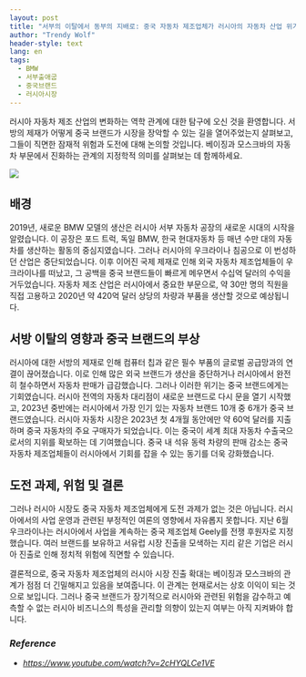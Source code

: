 ```yaml
---
layout: post
title: "서부의 이탈에서 동부의 지배로: 중국 자동차 제조업체가 러시아의 자동차 산업 위기를 활용하는 방법 "
author: "Trendy Wolf"
header-style: text
lang: en
tags:
  - BMW
  - 서부출애굽
  - 중국브랜드
  - 러시아시장
---
```


러시아 자동차 제조 산업의 변화하는 역학 관계에 대한 탐구에 오신 것을 환영합니다. 서방의 제재가 어떻게 중국 브랜드가 시장을 장악할 수 있는 길을 열어주었는지 살펴보고, 그들이 직면한 잠재적 위험과 도전에 대해 논의할 것입니다. 베이징과 모스크바의 자동차 부문에서 진화하는 관계의 지정학적 의미를 살펴보는 데 함께하세요. 

<img
    src="https://i.ytimg.com/vi/2cHYQLCe1VE/hqdefault.jpg"
/>




## 배경

2019년, 새로운 BMW 모델의 생산은 러시아 서부 자동차 공장의 새로운 시대의 시작을 알렸습니다. 이 공장은 포드 트럭, 독일 BMW, 한국 현대자동차 등 매년 수만 대의 자동차를 생산하는 활동의 중심지였습니다. 그러나 러시아의 우크라이나 침공으로 이 번성하던 산업은 중단되었습니다. 이후 이어진 국제 제재로 인해 외국 자동차 제조업체들이 우크라이나를 떠났고, 그 공백을 중국 브랜드들이 빠르게 메우면서 수십억 달러의 수익을 거두었습니다. 자동차 제조 산업은 러시아에서 중요한 부문으로, 약 30만 명의 직원을 직접 고용하고 2020년 약 420억 달러 상당의 차량과 부품을 생산할 것으로 예상됩니다. 

## 서방 이탈의 영향과 중국 브랜드의 부상

러시아에 대한 서방의 제재로 인해 컴퓨터 칩과 같은 필수 부품의 글로벌 공급망과의 연결이 끊어졌습니다. 이로 인해 많은 외국 브랜드가 생산을 중단하거나 러시아에서 완전히 철수하면서 자동차 판매가 급감했습니다. 그러나 이러한 위기는 중국 브랜드에게는 기회였습니다. 러시아 전역의 자동차 대리점이 새로운 브랜드로 다시 문을 열기 시작했고, 2023년 중반에는 러시아에서 가장 인기 있는 자동차 브랜드 10개 중 6개가 중국 브랜드였습니다. 러시아 자동차 시장은 2023년 첫 4개월 동안에만 약 60억 달러를 지출하며 중국 자동차의 주요 구매자가 되었습니다. 이는 중국이 세계 최대 자동차 수출국으로서의 지위를 확보하는 데 기여했습니다. 중국 내 석유 동력 차량의 판매 감소는 중국 자동차 제조업체들이 러시아에서 기회를 잡을 수 있는 동기를 더욱 강화했습니다. 

## 도전 과제, 위험 및 결론

그러나 러시아 시장도 중국 자동차 제조업체에게 도전 과제가 없는 것은 아닙니다. 러시아에서의 사업 운영과 관련된 부정적인 여론의 영향에서 자유롭지 못합니다. 지난 6월 우크라이나는 러시아에서 사업을 계속하는 중국 제조업체 Geely를 전쟁 후원자로 지정했습니다. 여러 브랜드를 보유하고 서유럽 시장 진출을 모색하는 지리 같은 기업은 러시아 진출로 인해 정치적 위험에 직면할 수 있습니다. 

결론적으로, 중국 자동차 제조업체의 러시아 시장 진출 확대는 베이징과 모스크바의 관계가 점점 더 긴밀해지고 있음을 보여줍니다. 이 관계는 현재로서는 상호 이익이 되는 것으로 보입니다. 그러나 중국 브랜드가 장기적으로 러시아와 관련된 위험을 감수하고 예측할 수 없는 러시아 비즈니스의 특성을 관리할 의향이 있는지 여부는 아직 지켜봐야 합니다. 


### _Reference_
- _https://www.youtube.com/watch?v=2cHYQLCe1VE_

